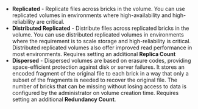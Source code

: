* **Replicated** - Replicate files across bricks in the volume. You can use replicated volumes in environments where high-availability and high-reliability are critical.
* **Distributed Replicated** - Distribute files across replicated bricks in the volume. You can use distributed replicated volumes in environments where the requirement is to scale storage and high-reliability is critical. Distributed replicated volumes also offer improved read performance in most environments. Requires setting an additional **Replica Count**
* **Dispersed** - Dispersed volumes are based on erasure codes, providing space-efficient protection against disk or server failures. It stores an encoded fragment of the original file to each brick in a way that only a subset of the fragments is needed to recover the original file. The number of bricks that can be missing without losing access to data is configured by the administrator on volume creation time. Requires setting an additional **Redundancy Count**.